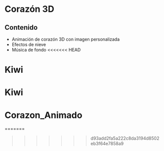 # Corazón 3D
## Contenido
- Animación de corazón 3D con imagen personalizada
- Efectos de nieve
- Música de fondo
<<<<<<< HEAD
# Kiwi
# Kiwi
# Corazon_Animado
=======
>>>>>>> d93add2fa5a222c8da3194d8502eb3f64e7858a9
